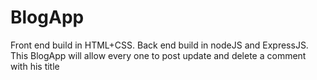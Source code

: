 # BlogApp
Front end build in HTML+CSS.
Back end build in nodeJS and ExpressJS.
This BlogApp will allow every one to post update and delete a comment with his title
